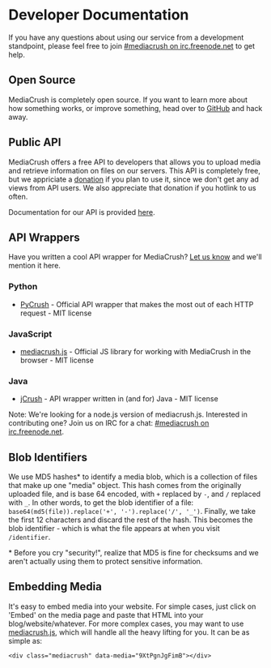 # Developer Documentation

If you have any questions about using our service from a development standpoint, please feel free to join
[#mediacrush on irc.freenode.net](http://webchat.freenode.net/?channels=mediacrush&uio=d4) to get help.

## Open Source

MediaCrush is completely open source. If you want to learn more about how something works, or improve
something, head over to [GitHub](https://github.com/MediaCrush/MediaCrush) and hack away.

## Public API

MediaCrush offers a free API to developers that allows you to upload media and retrieve information on files
on our servers. This API is completely free, but we appriciate a [donation](/donate) if you plan to use it,
since we don't get any ad views from API users. We also appreciate that donation if you hotlink to us often.

Documentation for our API is provided [here](/docs/API).

## API Wrappers

Have you written a cool API wrapper for MediaCrush? [Let us know](mailto:support@mediacru.sh) and we'll mention it here.

### Python

* [PyCrush](https://github.com/MediaCrush/PyCrush) - Official API wrapper that makes the most out of each HTTP request - MIT license

### JavaScript

* [mediacrush.js](/docs/mediacrush.js) - Official JS library for working with MediaCrush in the browser - MIT license

### Java

* [jCrush](https://github.com/hypereddie10/jCrush) - API wrapper written in (and for) Java - MIT license

Note: We're looking for a node.js version of mediacrush.js. Interested in contributing one? Join us on IRC
for a chat: [#mediacrush on irc.freenode.net](http://webchat.freenode.net/?channels=mediacrush&uio=d4).

## Blob Identifiers

We use MD5 hashes* to identify a media blob, which is a collection of files that make up one "media" object.
This hash comes from the originally uploaded file, and is base 64 encoded, with `+` replaced by `-`, and `/`
replaced with `_`. In other words, to get the blob identifier of a file:
`base64(md5(file)).replace('+', '-').replace('/', '_')`. Finally, we take the first 12 characters and
discard the rest of the hash. This becomes the blob identifier - which is what the file appears at when you
visit `/identifier`.

\* Before you cry "security!", realize that MD5 is fine for checksums and we aren't actually using them to
protect sensitive information.

## Embedding Media

It's easy to embed media into your website. For simple cases, just click on 'Embed' on the media
page and paste that HTML into your blog/website/whatever. For more complex cases, you may want to
use [mediacrush.js](/docs/mediacrush.js), which will handle all the heavy lifting for you. It can be
as simple as:

    <div class="mediacrush" data-media="9XtPgnJgFimB"></div>
